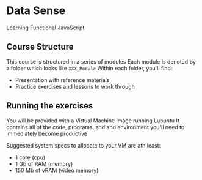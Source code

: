 # Data Sense
Learning Functional JavaScript


## Course Structure
This course is structured in a series of modules
Each module is denoted by a folder which looks like `XXX_Module`
Within each folder, you'll find:
  - Presentation with reference materials
  - Practice exercises and lessons to work through
 
## Running the exercises
You will be provided with a Virtual Machine image running Lubuntu
It contains all of the code, programs, and and environment you'll need to immediately become productive

Suggested system specs to allocate to your VM are ath least:
  - 1 core (cpu)
  - 1 Gb of RAM (memory)
  - 150 Mb of vRAM (video memory)
